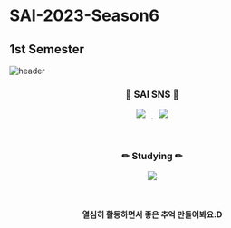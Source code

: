# SAI-2023-Season6

## 1st Semester
<!-- 헤더1 -->
![header](https://capsule-render.vercel.app/api?type=slice&color=auto&height=200&section=header&text=Welcome&desc=Season6%20SAI&fontSize=60&rotate=14&fontAlignY=25&fontAlign=75&descAlignY=43&descAlign=80&&animation=twinkling)

<!-- <div align=center> -->

<h3 align="center">🎨 SAI SNS 🎨</h3>
<p align="center">
    <a href="https://instagram.com/sejong_ai?igshid=MzRlODBiNWFlZA==">
        <img src="http://img.shields.io/badge/-Instagram-black?style=flat&logo=Instagram&link=https://instagram.com/alpox.dev/"
            style="height : auto; margin-left : 10px; margin-right : 10px;"/>
    </a>
    <a href="https://www.notion.so/sejongai/Season6-Lovely-Space-25cfc41623ba4052b1c23950871da437?pvs=4">
        <img src="http://img.shields.io/badge/-Notion-purple?style=flat&logo=Notion&link=https://Notion.com/alpox.dev/"
        style="height : auto; margin-left : 10px; margin-right : 10px;"/>
    </a>    
</p>

<br>

<h3 align="center">✏ Studying ✏</h3>
<p align="center">
        <img src="http://img.shields.io/badge/-Python-white?style=flat&logo=Python"
        style="height : auto; margin-left : 10px; margin-right : 10px;"/>
</p>

<br>

<h4 align = "center">
    열심히 활동하면서 좋은 추억 만들어봐요:D
</h4>

<!-- 푸터 -->
<!-- ![header](https://capsule-render.vercel.app/api?type=wave&color=auto&height=150&section=footer&animation=twinkling) -->
